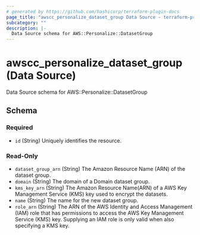 ```yaml
---
# generated by https://github.com/hashicorp/terraform-plugin-docs
page_title: "awscc_personalize_dataset_group Data Source - terraform-provider-awscc"
subcategory: ""
description: |-
  Data Source schema for AWS::Personalize::DatasetGroup
---
```


# awscc_personalize_dataset_group (Data Source)

Data Source schema for AWS::Personalize::DatasetGroup



<!-- schema generated by tfplugindocs -->
## Schema

### Required

- `id` (String) Uniquely identifies the resource.

### Read-Only

- `dataset_group_arn` (String) The Amazon Resource Name (ARN) of the dataset group.
- `domain` (String) The domain of a Domain dataset group.
- `kms_key_arn` (String) The Amazon Resource Name(ARN) of a AWS Key Management Service (KMS) key used to encrypt the datasets.
- `name` (String) The name for the new dataset group.
- `role_arn` (String) The ARN of the AWS Identity and Access Management (IAM) role that has permissions to access the AWS Key Management Service (KMS) key. Supplying an IAM role is only valid when also specifying a KMS key.
